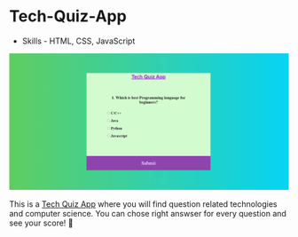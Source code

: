 # Tech-Quiz-App

* Skills - HTML, CSS, JavaScript

<div align="center">

![Tech quiz app image](./assets/app-img.png)

</div>

This is a [Tech Quiz App](https://shivam-sharma7.github.io/Tech-Quiz-App/) where you will find question related technologies and computer science. You can chose right answser for every question and see your score! 💯
